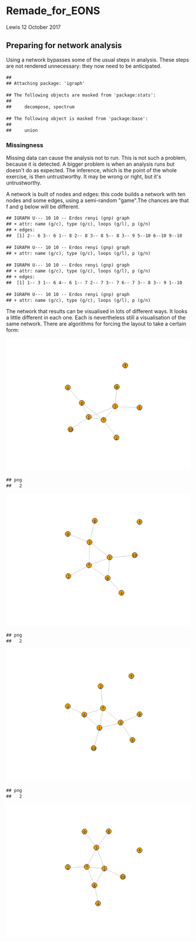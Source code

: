 Remade\_for\_EONS
================
Lewis
12 October 2017

Preparing for network analysis
------------------------------

Using a network bypasses some of the usual steps in analysis. These steps are not rendered unnecessary: they now need to be anticipated.

    ## 
    ## Attaching package: 'igraph'

    ## The following objects are masked from 'package:stats':
    ## 
    ##     decompose, spectrum

    ## The following object is masked from 'package:base':
    ## 
    ##     union

### Missingness

Missing data can cause the analysis not to run. This is not such a problem, because it is detected. A bigger problem is when an analysis runs but doesn't do as expected. The inference, which is the point of the whole exercise, is then untrustworthy. It may be wrong or right, but it's untrustworthy.

A network is built of nodes and edges: this code builds a network with ten nodes and some edges, using a semi-random "game".The chances are that f and g below will be different.

    ## IGRAPH U--- 10 10 -- Erdos renyi (gnp) graph
    ## + attr: name (g/c), type (g/c), loops (g/l), p (g/n)
    ## + edges:
    ##  [1] 2-- 6 3-- 6 1-- 8 2-- 8 3-- 8 5-- 8 3-- 9 5--10 6--10 9--10

    ## IGRAPH U--- 10 10 -- Erdos renyi (gnp) graph
    ## + attr: name (g/c), type (g/c), loops (g/l), p (g/n)

    ## IGRAPH U--- 10 10 -- Erdos renyi (gnp) graph
    ## + attr: name (g/c), type (g/c), loops (g/l), p (g/n)
    ## + edges:
    ##  [1] 1-- 3 1-- 6 4-- 6 1-- 7 2-- 7 3-- 7 6-- 7 3-- 8 3-- 9 1--10

    ## IGRAPH U--- 10 10 -- Erdos renyi (gnp) graph
    ## + attr: name (g/c), type (g/c), loops (g/l), p (g/n)

The network that results can be visualised in lots of different ways. It looks a little different in each one. Each is nevertheless still a visualisation of the same network. There are algorithms for forcing the layout to take a certain form:

![](Remade_for_EONS_files/figure-markdown_github/unnamed-chunk-3-1.png)

    ## png 
    ##   2

![](Remade_for_EONS_files/figure-markdown_github/unnamed-chunk-3-2.png)

    ## png 
    ##   2

![](Remade_for_EONS_files/figure-markdown_github/unnamed-chunk-3-3.png)

    ## png 
    ##   2

![](Remade_for_EONS_files/figure-markdown_github/unnamed-chunk-3-4.png)
